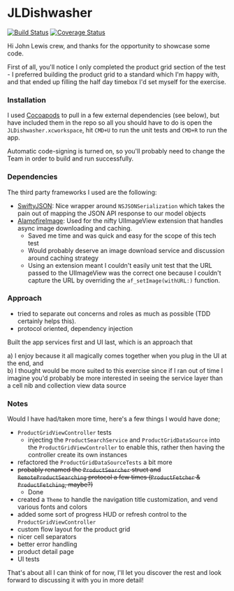 # JLDishwasher

[![Build Status](https://travis-ci.org/Mutix/JLDishwasher.svg?branch=master)](https://travis-ci.org/Mutix/JLDishwasher) [![Coverage Status](https://coveralls.io/repos/github/Mutix/JLDishwasher/badge.svg?branch=master)](https://coveralls.io/github/Mutix/JLDishwasher?branch=master)


Hi John Lewis crew, and thanks for the opportunity to showcase some code.

First of all, you'll notice I only completed the product grid section of the test - I preferred building the product grid to a standard which I'm happy with, and that ended up filling the half day timebox I'd set myself for the exercise.

### Installation

I used [Cocoapods](https://cocoapods.org) to pull in a few external dependencies (see below), but have included them in the repo so all you should have to do is open the `JLDishwasher.xcworkspace`, hit `CMD+U` to run the unit tests and `CMD+R` to run the app.

Automatic code-signing is turned on, so you'll probably need to change the Team in order to build and run successfully.


### Dependencies
The third party frameworks I used are the following:
- [SwiftyJSON](https://github.com/SwiftyJSON/SwiftyJSON): Nice wrapper around `NSJSONSerialization` which takes the pain out of mapping the JSON API response to our model objects
- [AlamofireImage](https://github.com/Alamofire/AlamofireImage): Used for the nifty UIImageView extension that handles async image downloading and caching.
  - Saved me time and was quick and easy for the scope of this tech test
  - Would probably deserve an image download service and discussion around caching strategy
  - Using an extension meant I couldn't easily unit test that the URL passed to the UIImageView was the correct one because I couldn't capture the URL by overriding the `af_setImage(withURL:)` function.


### Approach

- tried to separate out concerns and roles as much as possible (TDD certainly helps this).
- protocol oriented, dependency injection

Built the app services first and UI last, which is an approach that

a) I enjoy because it all magically comes together when you plug in the UI at the end, and <br />
b) I thought would be more suited to this exercise since if I ran out of time I imagine you'd probably be more interested in seeing the service layer than a cell nib and collection view data source


### Notes

Would I have had/taken more time, here's a few things I would have done;
- `ProductGridViewController` tests
  - injecting the `ProductSearchService` and `ProductGridDataSource` into the `ProductGridViewController` to enable this, rather then having the controller create its own instances
- refactored the `ProductGridDataSourceTests` a bit more
- ~~probably renamed the `ProductSearcher` struct and `RemoteProductSearching` protocol a few times (`ProductFetcher` & `ProductFetching`, maybe?)~~
  - Done
- created a `Theme` to handle the navigation title customization, and vend various fonts and colors
- added some sort of progress HUD or refresh control to the `ProductGridViewController`
- custom flow layout for the product grid
- nicer cell separators
- better error handling
- product detail page
- UI tests


That's about all I can think of for now, I'll let you discover the rest and look forward to discussing it with you in more detail!
